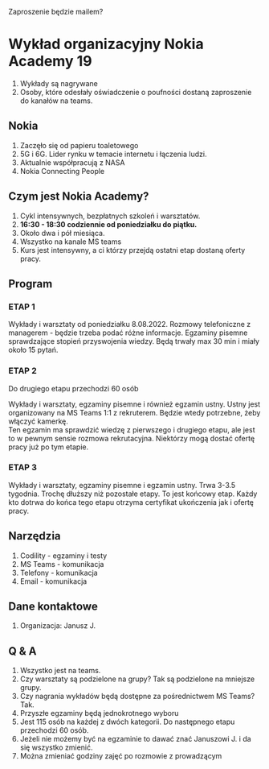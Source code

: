 Zaproszenie będzie mailem?

# Wykład organizacyjny Nokia Academy 19

1. Wykłady są nagrywane
2. Osoby, które odesłały oświadczenie o poufności dostaną zaproszenie do kanałów na teams.

## Nokia

1. Zaczęło się od papieru toaletowego
2. 5G i 6G. Lider rynku w temacie internetu i łączenia ludzi.
3. Aktualnie współpracują z NASA
4. Nokia Connecting People
   
## Czym jest Nokia Academy?

1. Cykl intensywnych, bezpłatnych szkoleń i warsztatów.
2. **16:30 - 18:30 codziennie od poniedziałku do piątku.**
3. Około dwa i pół miesiąca.
4. Wszystko na kanale MS teams
5. Kurs jest intensywny, a ci którzy przejdą ostatni etap dostaną oferty pracy.

## Program

### ETAP 1

Wykłady i warsztaty od poniedziałku 8.08.2022. Rozmowy telefoniczne z managerem - będzie trzeba podać różne informacje. Egzaminy pisemne sprawdzające stopień przyswojenia wiedzy. Będą trwały max 30 min i miały około 15 pytań.

### ETAP 2

Do drugiego etapu przechodzi 60 osób  

Wykłady i warsztaty, egzaminy pisemne i również egzamin ustny. Ustny jest organizowany na MS Teams 1:1 z rekruterem. Będzie wtedy potrzebne, żeby włączyć kamerkę.  
Ten egzamin ma sprawdzić wiedzę z pierwszego i drugiego etapu, ale jest to w pewnym sensie rozmowa rekrutacyjna. Niektórzy mogą dostać ofertę pracy już po tym etapie.

### ETAP 3

Wykłady i warsztaty, egzaminy pisemne i egzamin ustny. Trwa 3-3.5 tygodnia. Trochę dłuższy niż pozostałe etapy. To jest końcowy etap. Każdy kto dotrwa do końca tego etapu otrzyma certyfikat ukończenia jak i ofertę pracy.

## Narzędzia

1. Codility - egzaminy i testy
2. MS Teams - komunikacja
3. Telefony - komunikacja
4. Email - komunikacja

## Dane kontaktowe

1. Organizacja: Janusz J.

## Q & A

1. Wszystko jest na teams.
2. Czy warsztaty są podzielone na grupy? Tak są podzielone na mniejsze grupy.
3. Czy nagrania wykładów będą dostępne za pośrednictwem MS Teams? Tak.
4. Przyszłe egzaminy będą jednokrotnego wyboru
5. Jest 115 osób na każdej z dwóch kategorii. Do następnego etapu przechodzi 60 osób.
6. Jeżeli nie możemy być na egzaminie to dawać znać Januszowi J. i da się wszystko zmienić.
7. Można zmieniać godziny zajęć po rozmowie z prowadzącym
